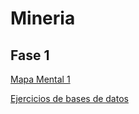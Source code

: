 # Mineria

## Fase 1

[Mapa Mental 1](https://github.com/JesusEspinosaFCFM/Mineria/blob/main/MapaMental_1_1941500.pdf)

[Ejercicios de bases de datos](https://github.com/Ale-MR-22/FCFM-MINERIA-DE-DATOS-AMR/blob/main/Equipo_9-EjercicioBaseDeDatos.pdf)
